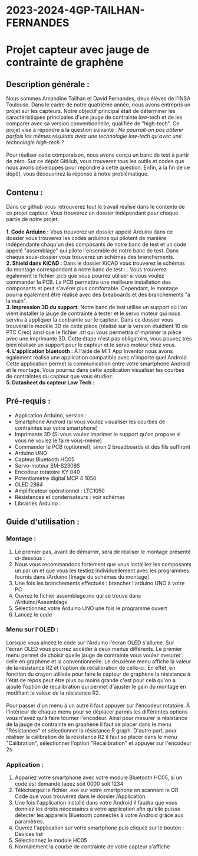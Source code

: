 # 2023-2024-4GP-TAILHAN-FERNANDES
# Projet capteur avec jauge de contrainte de graphène
## Description générale : 
  Nous sommes Amandine Tailhan et David Fernandes, deux élèves de l'INSA Toulouse. Dans le cadre de notre quatrième année, nous avons entrepris un projet sur les capteurs. Notre objectif principal était de déterminer les caractéristiques principales d'une jauge de contrainte low-tech et de les comparer avec sa version conventionnelle, qualifiée de "high-tech". Ce projet vise à répondre à la question suivante : *Ne pourrait-on pas obtenir parfois les mêmes résultats avec une technologie low-tech qu'avec une technologie high-tech ?*
<br> <br>
Pour réaliser cette comparaison, nous avons conçu un banc de test à partir de zéro. Sur ce dépôt GitHub, vous trouverez tous les outils et codes que nous avons développés pour répondre à cette question. Enfin, à la fin de ce dépôt, vous découvrirez la réponse à notre problématique.

## Contenu : 
Dans ce github vous retrouverez tout le travail réalisé dans le contexte de ce projet capteur. Vous trouverez un dossier indépendant pour chaque partie de notre projet. <br> <br>
**1. Code Arduino :** Vous trouverez un dossier appelé Arduino dans ce dossier vous trouverez les codes arduinos qui pilotent de manière indépendante chaqu'un des composants de notre banc de test et un code appelé "assemblage" qui pilote l'ensemble de notre banc de test. Dans chaque sous-dossier vous trouverez un schémas des branchements. <br>
**2. Shield dans KiCAD :** Dans le dossier KiCAD  vous trouverez le schémas du montage correspondant à notre banc de test : . Vous trouverez également le fichier .pcb que vous pourrez utiliser si vous voulez commander la PCB. La PCB permettra une meilleure installation des composants et peut s'avérer plus comfortable. Cependant, le montage pourra également être réalisé avec des breaboards et des branchements "à la main". <br>
**3. Impression 3D du support:** Notre banc de test utilise un support où l'on vient installer la jauge de contrainte à tester et le servo moteur qui nous servira à appliquer la contrainte sur le capteur. Dans ce dossier vous trouverai le modèle 3D de cette pièce (réalisé sur la version étuidient 10 de PTC Creo) ainsi que le fichier .stl qui vous permettra d'imprimer la pièce avec une imprimante 3D. Cette étape n'est pas obligatoire, vous pouvez très bien réaliser un support pour le capteur et le servo moteur chez vous. <br> 
**4. L'application bluetooth :** À l'aide de MIT App Inventor nous avons également réalisé une application compatible avec n'importe quel Android. Cette application permet la communication entre votre smartphone Android et le montage. Vous pourrez dans cette application visualiser les courbes de contraintes du capteur que vous étudiez. <br>
**5. Datasheet du capteur Low Tech :**

## Pré-requis : 
- Application Arduino, version : 
- Smartphone Android (si vous voulez visualiser les courbes de contraintes sur votre smartphone)
- Imprimante 3D (Si vous voulez imprimer le support qu'on propose si vous ne voulez le faire vous-même)
- Commander le PCB (optionnel), sinon 2 breadboards et des fils suffiront 
- Arduino UNO
- Capteur Bluetooth HC05 
- Servo-moteur SM-S2309S
- Encodeur rotatoire KY 040
- Potentiomètre digital MCP 4 1050
- OLED 2864
- Amplificateur opérationnel : LTC1050
- Résistances et condensateurs : voir schémas 
- Librairies Arduino : 

## Guide d'utilisation : 
### Montage :
1. Le premier pas, avant de démarrer, sera de réaliser le montage présenté ci-dessous : 
2. Nous vous recommandons fortement que vous installiez les composants un par un et que vous les testiez individuellement avec les programmes fournis dans /Arduino
[Image du schémas du montage]
1. Une fois les branchements effectués : brancher l'arduino UNO à votre PC 
2. Ouvrez le fichier assemblage.ino qui se trouve dans /Arduino/Assemblage
3. Sélectionnez votre Arduino UNO une fois le programme ouvert 
4. Lancez le code 

### Menu sur l'OLED : 
  Lorsque vous alncez le code sur l'Arduino l'écran OLED s'allume. Sur l'écran OLED vous pourrez accéder à deux menus différents. Le premier menu permet de choisir quelle jauge de contrainte vous voulez mesurer : celle en graphène et la conventionnelle. Le deuxième menu affiche la valeur de la résistance R2 et l'option de recalibration de celle-ci. En effet, en fonction du crayon utilisée pour faire le capteur de graphène la résistance à l'état de repos peut être plus ou moins grande c'est pour celà qu'on a ajouté l'option de recalibration qui permet d'ajuster le gain du montage en modifiant la valeur de la résistance R2. <br> <br>
Pour passer d'un menu à un autre il faut appuyer sur l'encodeur rotatoire. À l'intérieur de chaque menu pour se déplacer parmis les différentes options vous n'avez qu'à faire tourner l'encodeur. Ainsi pour mesurer la résistance de la jauge de contrainte en graphène il faut se placer dans le menu "Résistances" et sélectionner la résistance R graph. D'autre part, pour réaliser la calibration de la résistance R2 il faut se placer dans le menu "Calibration", sélectionner l'option "Recalibration" et appuyer sur l'encodeur 2s.

### Application :
1. Appariez votre smartphone avec votre module Bluetooth HC05, si un code est demandé tapez soit 0000 soit 1234
2. Téléchargez le fichier .exe sur votre smartphone en scannant le QR Code que vous trouverez dans le dossier /Application.
3. Une fois l'application installé dans votre Android il faudra que vous donniez les droits nécessaires à votre application afin qu'elle puisse détecter les appareils Bluetooth connectés à votre Android grâce aux paramètres. 
4. Ouvrez l'application sur votre smartphone puis cliquez sur le bouton : Devices list 
5. Sélectionnez le module HC05 
6. Normalement la courbe de contrainte de votre capteur s'affiche 

